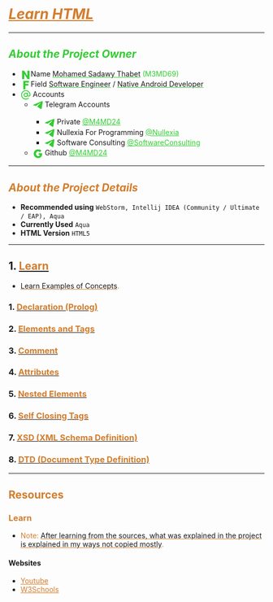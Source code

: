 # <u style="font-style: italic; color: #D27D2D;">Learn HTML</u>

---

## <span style="font-style: italic; color: limeGreen;">About the Project Owner</span>

- <img width="20" src="readme_file_source/icons/n_letter_icon.svg" alt="N Letter" style="vertical-align: middle;"/>Name <u style="text-decoration-color: #32cd32;">Mohamed Sadawy Thabet</u> <span style="color: limeGreen;">(M3MD69)
- <img width="20" src="readme_file_source/icons/f_letter_icon.svg" alt="F Letter" style="vertical-align: middle;"/>Field <u style="text-decoration-color: #32cd32;">Software Engineer</u> / <u style="text-decoration-color: #32cd32;">Native Android Developer</u>
- <img width="20" src="readme_file_source/icons/mention_icon.svg" alt="Mention Icon" style="vertical-align: middle;"/> Accounts
    <ul>
        <li><img width="20" src="readme_file_source/icons/telegram_icon.svg" alt="Telegram Icon" style="vertical-align: middle;"/> Telegram Accounts</li>
        <ul>
            <li><img width="20" src="readme_file_source/icons/telegram_icon.svg" alt="Telegram Icon" style="vertical-align: middle;"/> Private <a style="color: limeGreen;" href="https://t.me/M4MD24">@M4MD24</a></li>
            <li><img width="20" src="readme_file_source/icons/telegram_icon.svg" alt="Telegram Icon" style="vertical-align: middle;"/> Nullexia For Programming <a style="color: limeGreen;" href="https://t.me/Nullexia">@Nullexia</a></li>
            <li><img width="20" src="readme_file_source/icons/telegram_icon.svg" alt="Telegram Icon" style="vertical-align: middle;"/> Software Consulting <a style="color: limeGreen;" href="https://t.me/SoftwareConsulting">@SoftwareConsulting</a></li>
        </ul>
        <li><img width="20" src="readme_file_source/icons/g_letter_icon.svg" alt="G Letter" style="vertical-align: middle;"/> Github <a style="color: limeGreen;" href="https://github.com/M4MD24">@M4MD24</a></li>
    </ul>

---

## <span style="font-style: italic; color: #D27D2D;">About the Project Details</span>

- **Recommended using** `WebStorm, Intellij IDEA (Community / Ultimate / EAP), Aqua`
- **Currently Used** `Aqua`
- **HTML Version** `HTML5`

---

## 1. [<span style="color: #D27D2D;">Learn</span>](src/_1_learn)

- <u style="text-decoration-color: #D27D2D;">Learn Examples of Concepts</u><span style="color: #D27D2D;">.</span>

### 1. [<span style="color: #D27D2D;">Declaration (Prolog)</span>](src/_1_learn/_1_1_declaration)

### 2. [<span style="color: #D27D2D;">Elements and Tags</span>](src/_1_learn/_1_2_elements_and_tags)

### 3. [<span style="color: #D27D2D;">Comment</span>](src/_1_learn/_1_3_comment)

### 4. [<span style="color: #D27D2D;">Attributes</span>](src/_1_learn/_1_4_attributes)

### 5. [<span style="color: #D27D2D;">Nested Elements</span>](src/_1_learn/_1_5_nested_elements)

### 6. [<span style="color: #D27D2D;">Self Closing Tags</span>](src/_1_learn/_1_6_self_closing_tags)

### 7. [<span style="color: #D27D2D;">XSD (XML Schema Definition)</span>](src/_1_learn/_1_7_xml_schema_definition)

### 8. [<span style="color: #D27D2D;">DTD (Document Type Definition)</span>](src/_1_learn/_1_8_document_type_definition)

---

## <span style="color: #D27D2D;">Resources</span>

### <span style="color: #D27D2D;">Learn</span>

- <span style="color: #D27D2D;">Note: </span><u style="text-decoration-color: #D27D2D;">After learning from the sources, what was explained in the project is explained in my ways not copied mostly</u><span style="color: #D27D2D;">.</span>

#### Websites

<ul>
<li><a style="color: #D27D2D;" href="https://www.youtube.com">Youtube</a></li>
<li><a style="color: #D27D2D;" href="https://www.w3schools.com">W3Schools</a></li>
</ul>
